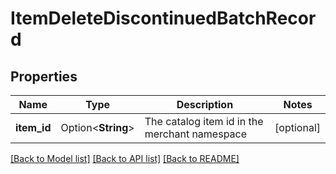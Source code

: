 # ItemDeleteDiscontinuedBatchRecord

## Properties

Name | Type | Description | Notes
------------ | ------------- | ------------- | -------------
**item_id** | Option<**String**> | The catalog item id in the merchant namespace | [optional]

[[Back to Model list]](../README.md#documentation-for-models) [[Back to API list]](../README.md#documentation-for-api-endpoints) [[Back to README]](../README.md)


